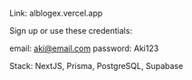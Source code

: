 Link: alblogex.vercel.app

Sign up or use these credentials:

email: aki@email.com
password: Aki123

Stack: NextJS, Prisma, PostgreSQL, Supabase
